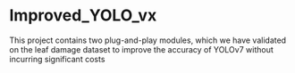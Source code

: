 # Improved_YOLO_vx
This project contains two plug-and-play modules, which we have validated on the leaf damage dataset to improve the accuracy of YOLOv7 without incurring significant costs
